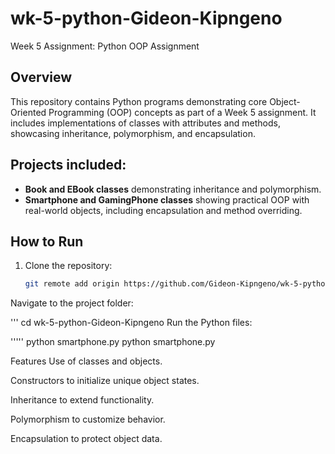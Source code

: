 # wk-5-python-Gideon-Kipngeno
Week 5 Assignment: Python OOP Assignment
## Overview
This repository contains Python programs demonstrating core Object-Oriented Programming (OOP) concepts as part of a Week 5 assignment. It includes implementations of classes with attributes and methods, showcasing inheritance, polymorphism, and encapsulation.

## Projects included:
- **Book and EBook classes** demonstrating inheritance and polymorphism.
- **Smartphone and GamingPhone classes** showing practical OOP with real-world objects, including encapsulation and method overriding.

## How to Run
1. Clone the repository:
   ```bash
   git remote add origin https://github.com/Gideon-Kipngeno/wk-5-python-Gideon-Kipngeno.git
Navigate to the project folder:

'''
cd wk-5-python-Gideon-Kipngeno
Run the Python files:

'''''
   python smartphone.py
   python smartphone.py

Features
Use of classes and objects.

Constructors to initialize unique object states.

Inheritance to extend functionality.

Polymorphism to customize behavior.

Encapsulation to protect object data.
